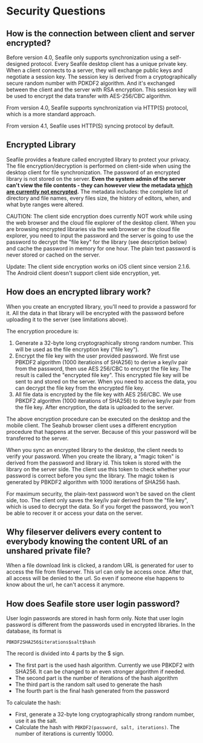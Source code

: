 # Security Questions

## How is the connection between client and server encrypted?

Before version 4.0, Seafile only supports synchronization using a self-designed protocol. Every Seafile desktop client has a unique private key. When a client connects to a server, they will exchange public keys and negotiate a session key. The session key is derived from a cryptographically secure random number with PDKDF2 algorithm. And it's exchanged between the client and the server with RSA encryption. This session key will be used to encrypt the data transfer with AES-256/CBC algorithm. 

From version 4.0, Seafile supports synchronization via HTTP(S) protocol, which is a more standard approach.

From version 4.1, Seafile uses HTTP(S) syncing protocol by default.

## Encrypted Library

Seafile provides a feature called encrypted library to protect your privacy. The file encryption/decryption is performed on client-side when using the desktop client for file synchronization. The password of an encrypted library is not stored on the server. **Even the system admin of the server can't view the file contents - they can however view the metadata [which are currently not encrypted](https://github.com/haiwen/seafile/issues/350).** The metadata includes: the complete list of directory and file names, every files size, the history of editors, when, and what byte ranges were altered.

CAUTION: The client side encryption does currently NOT work while using the web browser and the cloud file explorer of the desktop client. When you are browsing encrypted libraries via the web browser or the cloud file explorer, you need to input the password and the server is going to use the password to decrypt the "file key" for the library (see description below) and cache the password in memory for one hour. The plain text password is never stored or cached on the server.

Update: The client side encryption works on iOS client since version 2.1.6. The Android client doesn't support client side encryption, yet. 


## How does an encrypted library work?

When you create an encrypted library, you'll need to provide a password for it. All the data in that library will be encrypted with the password before uploading it to the server (see limitations above).

The encryption procedure is:

1. Generate a 32-byte long cryptographically strong random number. This will be used as the file encryption key ("file key").
2. Encrypt the file key with the user provided password. We first use PBKDF2 algorithm (1000 iteratioins of SHA256) to derive a key/iv pair from the password, then use AES 256/CBC to encrypt the file key. The result is called the "encrypted file key". This encrypted file key will be sent to and stored on the server. When you need to access the data, you can decrypt the file key from the encrypted file key.
3. All file data is encrypted by the file key with AES 256/CBC. We use PBKDF2 algorithm (1000 iterations of SHA256) to derive key/iv pair from the file key. After encryption, the data is uploaded to the server.

The above encryption procedure can be executed on the desktop and the mobile client. The Seahub browser client uses a different encryption procedure that happens at the server. Because of this your password will be transferred to the server.

When you sync an encrypted library to the desktop, the client needs to verify your password. When you create the library, a "magic token" is derived from the password and library id. This token is stored with the library on the server side. The client use this token to check whether your password is correct before you sync the library. The magic token is generated by PBKDF2 algorithm with 1000 iterations of SHA256 hash.

For maximum security, the plain-text password won't be saved on the client side, too. The client only saves the key/iv pair derived from the "file key", which is used to decrypt the data. So if you forget the password, you won't be able to recover it or access your data on the server.

## Why fileserver delivers every content to everybody knowing the content URL of an unshared private file?

When a file download link is clicked, a random URL is generated for user to access the file from fileserver. This url can only be access once. After that, all access will be denied to the url. So even if someone else happens to know about the url, he can't access it anymore.

## How does Seafile store user login password?

User login passwords are stored in hash form only. Note that user login password is different from the passwords used in encrypted libraries. In the database, its format is

```
PBKDF2SHA256$iterations$salt$hash
```

The record is divided into 4 parts by the $ sign.

- The first part is the used hash algorithm. Currently we use PBKDF2 with SHA256. It can be changed to an even stronger algorithm if needed.
- The second part is the number of iterations of the hash algorithm
- The third part is the random salt used to generate the hash
- The fourth part is the final hash generated from the password

To calculate the hash:

- First, generate a 32-byte long cryptographically strong random number, use it as the salt.
- Calculate the hash with `PBKDF2(password, salt, iterations)`. The number of iterations is currently 10000.
